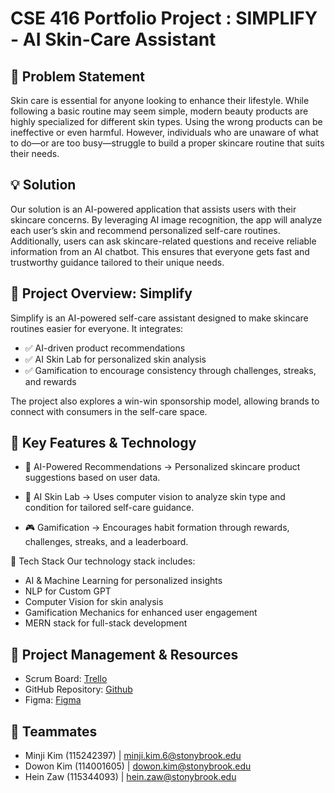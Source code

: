 # CSE 416 Portfolio Project : SIMPLIFY - AI Skin-Care Assistant

## 🧴 Problem Statement

Skin care is essential for anyone looking to enhance their lifestyle. While following a basic routine may seem simple, modern beauty products are highly specialized for different skin types. Using the wrong products can be ineffective or even harmful. However, individuals who are unaware of what to do—or are too busy—struggle to build a proper skincare routine that suits their needs.

## 💡 Solution

Our solution is an AI-powered application that assists users with their skincare concerns. By leveraging AI image recognition, the app will analyze each user’s skin and recommend personalized self-care routines. Additionally, users can ask skincare-related questions and receive reliable information from an AI chatbot. This ensures that everyone gets fast and trustworthy guidance tailored to their unique needs.

## 🚀 Project Overview: Simplify

Simplify is an AI-powered self-care assistant designed to make skincare routines easier for everyone. It integrates:
* ✅ AI-driven product recommendations
* ✅ AI Skin Lab for personalized skin analysis
* ✅ Gamification to encourage consistency through challenges, streaks, and rewards

The project also explores a win-win sponsorship model, allowing brands to connect with consumers in the self-care space.

## 🔑 Key Features & Technology

* 🧠 AI-Powered Recommendations
→ Personalized skincare product suggestions based on user data.

* 📸 AI Skin Lab
→ Uses computer vision to analyze skin type and condition for tailored self-care guidance.

* 🎮 Gamification
→ Encourages habit formation through rewards, challenges, streaks, and a leaderboard.

🔧 Tech Stack
Our technology stack includes:

* AI & Machine Learning for personalized insights
* NLP for Custom GPT
* Computer Vision for skin analysis
* Gamification Mechanics for enhanced user engagement
* MERN stack for full-stack development

## 📌 Project Management & Resources

* Scrum Board: [Trello](https://trello.com/b/ohr4aTTh/capstoneproject)
* GitHub Repository: [Github](https://github.com/HeinHtutZaw19/simplify)
* Figma: [Figma](https://www.figma.com/design/rnA11UOpkZ3Z8YAfXebkCU/pages?node-id=3336-2&t=4xmHUPtgqH175zgB-1)

## 👥 Teammates

* Minji Kim (115242397) | <minji.kim.6@stonybrook.edu>
* Dowon Kim (114001605) | <dowon.kim@stonybrook.edu>
* Hein Zaw (115344093) | <hein.zaw@stonybrook.edu>


